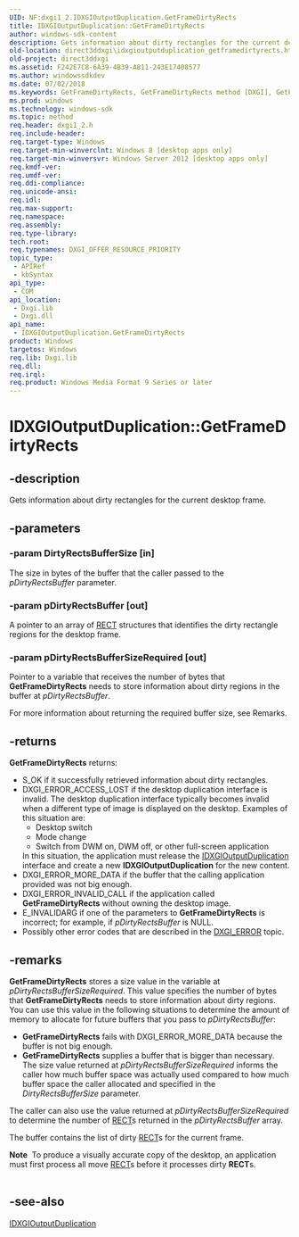 ```yaml
---
UID: NF:dxgi1_2.IDXGIOutputDuplication.GetFrameDirtyRects
title: IDXGIOutputDuplication::GetFrameDirtyRects
author: windows-sdk-content
description: Gets information about dirty rectangles for the current desktop frame.
old-location: direct3ddxgi\idxgioutputduplication_getframedirtyrects.htm
old-project: direct3ddxgi
ms.assetid: F242E7C8-6A39-4B39-A811-243E17408577
ms.author: windowssdkdev
ms.date: 07/02/2018
ms.keywords: GetFrameDirtyRects, GetFrameDirtyRects method [DXGI], GetFrameDirtyRects method [DXGI],IDXGIOutputDuplication interface, IDXGIOutputDuplication interface [DXGI],GetFrameDirtyRects method, IDXGIOutputDuplication.GetFrameDirtyRects, IDXGIOutputDuplication::GetFrameDirtyRects, direct3ddxgi.idxgioutputduplication_getframedirtyrects, dxgi1_2/IDXGIOutputDuplication::GetFrameDirtyRects
ms.prod: windows
ms.technology: windows-sdk
ms.topic: method
req.header: dxgi1_2.h
req.include-header: 
req.target-type: Windows
req.target-min-winverclnt: Windows 8 [desktop apps only]
req.target-min-winversvr: Windows Server 2012 [desktop apps only]
req.kmdf-ver: 
req.umdf-ver: 
req.ddi-compliance: 
req.unicode-ansi: 
req.idl: 
req.max-support: 
req.namespace: 
req.assembly: 
req.type-library: 
tech.root: 
req.typenames: DXGI_OFFER_RESOURCE_PRIORITY
topic_type:
 - APIRef
 - kbSyntax
api_type:
 - COM
api_location:
 - Dxgi.lib
 - Dxgi.dll
api_name:
 - IDXGIOutputDuplication.GetFrameDirtyRects
product: Windows
targetos: Windows
req.lib: Dxgi.lib
req.dll: 
req.irql: 
req.product: Windows Media Format 9 Series or later
---
```


# IDXGIOutputDuplication::GetFrameDirtyRects


## -description


Gets information about dirty rectangles for the current desktop frame.


## -parameters




### -param DirtyRectsBufferSize [in]

The size in bytes of the buffer that the caller passed to the  <i>pDirtyRectsBuffer</i> 
       parameter.


### -param pDirtyRectsBuffer [out]

A pointer to an array of <a href="https://msdn.microsoft.com/library/windows/hardware/ff569234">RECT</a> structures 
        that identifies the dirty rectangle regions for the desktop frame.


### -param pDirtyRectsBufferSizeRequired [out]

Pointer to a variable that receives the number of bytes that 
       <b>GetFrameDirtyRects</b> 
       needs to store information about dirty regions in the buffer at 
       <i>pDirtyRectsBuffer</i>.

For more information about returning the required buffer size, see Remarks.


## -returns



<b>GetFrameDirtyRects</b> 
        returns:
        <ul>
<li>S_OK if it successfully retrieved information about dirty rectangles.</li>
<li>DXGI_ERROR_ACCESS_LOST if the desktop duplication interface is invalid. The desktop duplication 
          interface typically becomes invalid when a different type of image is displayed on the desktop. Examples of 
          this situation are: 
          <ul>
<li>Desktop switch</li>
<li>Mode change</li>
<li>Switch from DWM on, DWM off, or other full-screen application</li>
</ul>
          In this situation, the application must release the 
          <a href="https://msdn.microsoft.com/02C4EC3D-D97F-4CFC-ABF5-03B44CE6A658">IDXGIOutputDuplication</a> interface and 
          create a new 
          <b>IDXGIOutputDuplication</b> for the new 
          content.</li>
<li>DXGI_ERROR_MORE_DATA if the buffer that the calling application provided was not big enough.</li>
<li>DXGI_ERROR_INVALID_CALL if the application called 
          <b>GetFrameDirtyRects</b> 
          without owning the desktop image.</li>
<li>E_INVALIDARG if one of the parameters to 
          <b>GetFrameDirtyRects</b> 
          is incorrect; for example, if <i>pDirtyRectsBuffer</i> is NULL.</li>
<li>Possibly other error codes that are described in the <a href="https://msdn.microsoft.com/library/Bb509553(v=VS.85).aspx">DXGI_ERROR</a> topic.</li>
</ul>





## -remarks



<b>GetFrameDirtyRects</b> stores a size value in the variable at <i>pDirtyRectsBufferSizeRequired</i>. This  value specifies the number of bytes that <b>GetFrameDirtyRects</b> needs to store information about dirty regions. You can use this value 
       in the following situations to determine the amount of memory to allocate for future buffers that you pass to <i>pDirtyRectsBuffer</i>:

<ul>
<li><b>GetFrameDirtyRects</b> 
      fails with DXGI_ERROR_MORE_DATA because the buffer is not big enough.</li>
<li><b>GetFrameDirtyRects</b> 
      supplies a buffer that is bigger than necessary. The size value returned at 
      <i>pDirtyRectsBufferSizeRequired</i> informs the caller how much buffer space was actually 
      used compared to how much buffer space the caller allocated and specified in the 
      <i>DirtyRectsBufferSize</i> parameter.</li>
</ul>
The caller can also use the value returned at <i>pDirtyRectsBufferSizeRequired</i> to 
     determine the number of <a href="https://msdn.microsoft.com/library/windows/hardware/ff569234">RECT</a>s returned in the <i>pDirtyRectsBuffer</i> array.

The buffer contains the list of dirty <a href="https://msdn.microsoft.com/library/windows/hardware/ff569234">RECT</a>s for the current frame.

<div class="alert"><b>Note</b>  To produce a visually accurate copy of the desktop, an application must first process all move <a href="https://msdn.microsoft.com/library/windows/hardware/ff569234">RECT</a>s before 
     it processes dirty <b>RECT</b>s.</div>
<div> </div>



## -see-also




<a href="https://msdn.microsoft.com/02C4EC3D-D97F-4CFC-ABF5-03B44CE6A658">IDXGIOutputDuplication</a>
 

 

